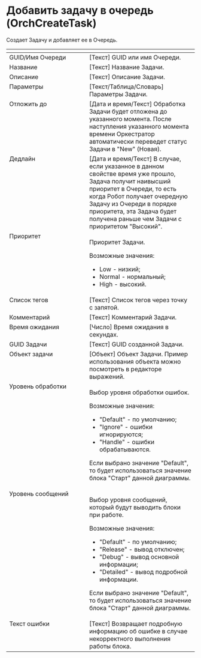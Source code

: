 # Добавить задачу в очередь (OrchCreateTask)

Создает Задачу и добавляет ее в Очередь.

<table data-header-hidden><thead><tr><th width="202.33331298828125" valign="top"></th><th width="279.41668701171875" valign="top"></th></tr></thead><tbody><tr><td valign="top">GUID/Имя Очереди</td><td valign="top">[Текст] GUID или имя Очереди.</td></tr><tr><td valign="top">Название</td><td valign="top">[Текст] Название Задачи.</td></tr><tr><td valign="top">Описание</td><td valign="top">[Текст] Описание Задачи.</td></tr><tr><td valign="top">Параметры</td><td valign="top">[Текст/Таблица/Словарь] Параметры Задачи.</td></tr><tr><td valign="top">Отложить до</td><td valign="top">[Дата и время/Текст] Обработка Задачи будет отложена до указанного момента. После наступления указанного момента времени Оркестратор автоматически переведет статус Задачи в "New" (Новая).</td></tr><tr><td valign="top">Дедлайн</td><td valign="top">[Дата и время/Текст] В случае, если указанное в данном свойстве время уже прошло, Задача получит наивысший приоритет в Очереди, то есть когда Робот получает очередную Задачу из Очереди в порядке приоритета, эта Задача будет получена раньше чем Задачи с приоритетом "Высокий".</td></tr><tr><td valign="top">Приоритет</td><td valign="top"><p>Приоритет Задачи. </p><p>Возможные значения: </p><ul><li>Low - низкий; </li><li>Normal - нормальный; </li><li>High - высокий.</li></ul></td></tr><tr><td valign="top">Список тегов</td><td valign="top">[Текст] Список тегов через точку с запятой.</td></tr><tr><td valign="top">Комментарий</td><td valign="top">[Текст] Комментарий Задачи.</td></tr><tr><td valign="top">Время ожидания</td><td valign="top">[Число] Время ожидания в секундах.</td></tr><tr><td valign="top">GUID Задачи</td><td valign="top">[Текст] GUID созданной Задачи.</td></tr><tr><td valign="top">Объект задачи</td><td valign="top">[Объект] Объект Задачи. Пример использования объекта можно посмотреть в редакторе выражений.</td></tr><tr><td valign="top">Уровень обработки</td><td valign="top"><p>Выбор уровня обработки ошибок. </p><p>Возможные значения: </p><ul><li>"Default" - по умолчанию; </li><li>"Ignore" - ошибки игнорируются; </li><li>"Handle" - ошибки обрабатываются. </li></ul><p>Если выбрано значение "Default", то будет использоваться значение блока "Старт" данной диаграммы.</p></td></tr><tr><td valign="top">Уровень сообщений</td><td valign="top"><p>Выбор уровня сообщений, который будут выводить блоки при работе. </p><p>Возможные значения: </p><ul><li>"Default" - по умолчанию; </li><li>"Release" - вывод отключен; </li><li>"Debug" - вывод основной информации; </li><li>"Detailed" - вывод подробной информации. </li></ul><p>Если выбрано значение "Default", то будет использоваться значение блока "Старт" данной диаграммы.</p></td></tr><tr><td valign="top">Текст ошибки</td><td valign="top">[Текст] Возвращает подробную информацию об ошибке в случае некорректного выполнения работы блока.</td></tr></tbody></table>
